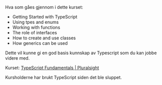 

Hva som gåes gjennom i dette kurset:

- Getting Started with TypeScript
- Using tpes and enums
- Working with functions
- The role of interfaces
- How to create and use classes
- How generics can be used


Dette vil kunne gi en god basis kunnskap av Typescript som du kan jobbe videre med. 

Kurset:
[TypeScript Fundamentals | Pluralsight](https://app.pluralsight.com/library/courses/typescript-fundamentals/table-of-contents)

Kursholderne har brukt TypeScript siden det ble sluppet. 

